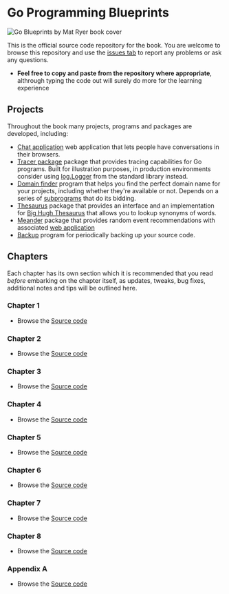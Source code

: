 # Go Programming Blueprints

![Go Blueprints by Mat Ryer book cover](https://raw.githubusercontent.com/matryer/goblueprints/master/artwork/bookcover.jpg)

This is the official source code repository for the book. You are welcome to browse this repository and use the [issues tab](https://github.com/matryer/goblueprints/issues) to report any problems or ask any questions.

  * **Feel free to copy and paste from the repository where appropriate**, althrough typing the code out will surely do more for the learning experience

## Projects

Throughout the book many projects, programs and packages are developed, including:

  * [Chat application](https://github.com/matryer/goblueprints/tree/master/chapter3/chat) web application that lets people have conversations in their browsers.
  * [Tracer package](https://github.com/matryer/goblueprints/tree/master/chapter1/trace) package that provides tracing capabilities for Go programs. Built for illustration purposes, in production environments consider using [log.Logger](http://golang.org/pkg/log/#Logger) from the standard library instead.
  * [Domain finder](https://github.com/matryer/goblueprints/tree/master/chapter4/domainfinder) program that helps you find the perfect domain name for your projects, including whether they're available or not. Depends on a series of [subprograms](https://github.com/matryer/goblueprints/tree/master/chapter4) that do its bidding.
  * [Thesaurus](https://github.com/matryer/goblueprints/tree/master/chapter4/thesaurus) package that provides an interface and an implementation for [Big Hugh Thesaurus](http://words.bighugelabs.com/) that allows you to lookup synonyms of words.
  * [Meander](https://github.com/matryer/goblueprints/tree/master/chapter7/meander) package that provides random event recommendations with associated [web application](https://github.com/matryer/goblueprints/tree/master/chapter7/meanderweb)
  * [Backup](https://github.com/matryer/goblueprints/tree/master/chapter8/backup) program for periodically backing up your source code.

## Chapters

Each chapter has its own section which it is recommended that you read _before_ embarking on the chapter itself, as updates, tweaks, bug fixes, additional notes and tips will be outlined here.

### Chapter 1

  * Browse the [Source code](https://github.com/matryer/goblueprints/tree/master/chapter1)

### Chapter 2

  * Browse the [Source code](https://github.com/matryer/goblueprints/tree/master/chapter2)

### Chapter 3

  * Browse the [Source code](https://github.com/matryer/goblueprints/tree/master/chapter3)

### Chapter 4

  * Browse the [Source code](https://github.com/matryer/goblueprints/tree/master/chapter4)

### Chapter 5

  * Browse the [Source code](https://github.com/matryer/goblueprints/tree/master/chapter5)

### Chapter 6

  * Browse the [Source code](https://github.com/matryer/goblueprints/tree/master/chapter6)

### Chapter 7

  * Browse the [Source code](https://github.com/matryer/goblueprints/tree/master/chapter7)

### Chapter 8

  * Browse the [Source code](https://github.com/matryer/goblueprints/tree/master/chapter8)

### Appendix A

  * Browse the [Source code](https://github.com/matryer/goblueprints/tree/master/appendixA)
